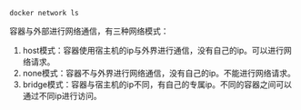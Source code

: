 ```
docker network ls
```

容器与外部进行网络通信，有三种网络模式：
1. host模式：容器使用宿主机的ip与外界进行通信，没有自己的ip。可以进行网络请求。
2. none模式：容器不与外界进行网络通信，没有自己的ip。不能进行网络请求。
3. bridge模式：容器与宿主机的ip不同，有自己的专属ip。不同的容器之间可以通过不同ip进行访问。